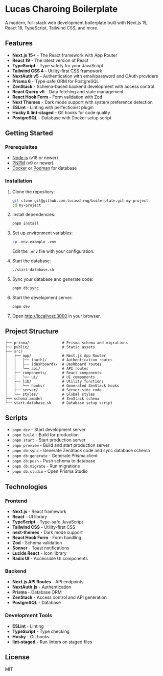 # Lucas Charoing Boilerplate

A modern, full-stack web development boilerplate built with Next.js 15, React 19, TypeScript, Tailwind CSS, and more.

## Features

- **Next.js 15+** - The React framework with App Router
- **React 19** - The latest version of React
- **TypeScript** - Type safety for your JavaScript
- **Tailwind CSS 4** - Utility-first CSS framework
- **NextAuth v5** - Authentication with email/password and OAuth providers
- **Prisma 6** - Type-safe ORM for PostgreSQL
- **ZenStack** - Schema-based backend development with access control
- **React Query v5** - Data fetching and state management
- **React Hook Form** - Form validation with Zod
- **Next Themes** - Dark mode support with system preference detection
- **ESLint** - Linting with perfectionist plugin
- **Husky & lint-staged** - Git hooks for code quality
- **PostgreSQL** - Database with Docker setup script

## Getting Started

### Prerequisites

- [Node.js](https://nodejs.org/) (v18 or newer)
- [PNPM](https://pnpm.io/) (v9 or newer)
- [Docker](https://www.docker.com/) or [Podman](https://podman.io/) for database

### Installation

1. Clone the repository:
   ```bash
   git clone git@github.com:lucaschrng/boilerplate.git my-project
   cd my-project
   ```

2. Install dependencies:
   ```bash
   pnpm install
   ```

3. Set up environment variables:
   ```bash
   cp .env.example .env
   ```
   Edit the `.env` file with your configuration.

4. Start the database:
   ```bash
   ./start-database.sh
   ```

5. Sync your database and generate code:
   ```bash
   pnpm db:sync
   ```

6. Start the development server:
   ```bash
   pnpm dev
   ```

7. Open [http://localhost:3000](http://localhost:3000) in your browser.

## Project Structure

```
├── prisma/               # Prisma schema and migrations
├── public/               # Static assets
├── src/
│   ├── app/              # Next.js App Router
│   │   ├── (auth)/       # Authentication routes
│   │   ├── (dashboard)/  # Dashboard routes
│   │   └── api/          # API routes
│   ├── components/       # React components
│   │   └── ui/           # UI components
│   ├── lib/              # Utility functions
│   │   └── hooks/        # Generated ZenStack hooks
│   ├── server/           # Server-side code
│   └── styles/           # Global styles
├── schema.zmodel         # ZenStack schema
└── start-database.sh     # Database setup script
```

## Scripts

- `pnpm dev` - Start development server
- `pnpm build` - Build for production
- `pnpm start` - Start production server
- `pnpm preview` - Build and start production server
- `pnpm db:sync` - Generate ZenStack code and sync database schema
- `pnpm db:generate` - Generate Prisma client
- `pnpm db:push` - Push schema to database
- `pnpm db:migrate` - Run migrations
- `pnpm db:studio` - Open Prisma Studio

## Technologies

### Frontend
- **Next.js** - React framework
- **React** - UI library
- **TypeScript** - Type-safe JavaScript
- **Tailwind CSS** - Utility-first CSS
- **next-themes** - Dark mode support
- **React Hook Form** - Form handling
- **Zod** - Schema validation
- **Sonner** - Toast notifications
- **Lucide React** - Icon library
- **Radix UI** - Accessible UI components

### Backend
- **Next.js API Routes** - API endpoints
- **NextAuth.js** - Authentication
- **Prisma** - Database ORM
- **ZenStack** - Access control and API generation
- **PostgreSQL** - Database

### Development Tools
- **ESLint** - Linting
- **TypeScript** - Type checking
- **Husky** - Git hooks
- **lint-staged** - Run linters on staged files

## License

MIT

